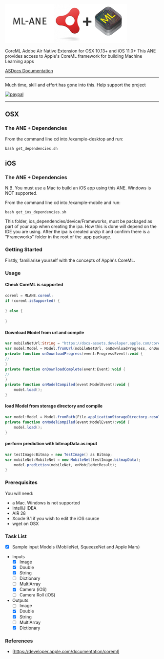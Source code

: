 ![Adobe AIR + CoreML](mlane.png)

CoreML Adobe Air Native Extension for OSX 10.13+ and iOS 11.0+
This ANE provides access to Apple's CoreML framework for building Machine Learning apps    

[ASDocs Documentation](https://tuarua.github.io/asdocs/mlane/)  

-------------

Much time, skill and effort has gone into this. Help support the project

[![paypal](https://www.paypalobjects.com/en_US/i/btn/btn_donateCC_LG.gif)](https://www.paypal.com/cgi-bin/webscr?cmd=_s-xclick&hosted_button_id=5UR2T52J633RC)

-------------

## OSX

### The ANE + Dependencies

From the command line cd into /example-desktop and run:

````shell
bash get_dependencies.sh
`````

## iOS

### The ANE + Dependencies

N.B. You must use a Mac to build an iOS app using this ANE. Windows is NOT supported.

From the command line cd into /example-mobile and run:

````shell
bash get_ios_dependencies.sh
`````

This folder, ios_dependencies/device/Frameworks, must be packaged as part of your app when creating the ipa. How this is done will depend on the IDE you are using.
After the ipa is created unzip it and confirm there is a "Frameworks" folder in the root of the .app package.

### Getting Started

Firstly, familiarise yourself with the concepts of Apple's CoreML.

### Usage
#### Check CoreML is supported
````actionscript
coreml = MLANE.coreml;
if (coreml.isSupported) {

} else {

}
`````

#### Download Model from url and compile
````actionscript
var mobileNetUrl:String = "https://docs-assets.developer.apple.com/coreml/models/MobileNet.mlmodel"
var model:Model = Model.fromUrl(mobileNetUrl, onDownloadProgress, onDownloadComplete, onModelCompiled);
private function onDownloadProgress(event:ProgressEvent):void {
//
}
private function onDownloadComplete(event:Event):void {
//
}
private function onModelCompiled(event:ModelEvent):void {
    model.load();
}
````

#### load Model from storage directory and compile
````actionscript
var model:Model = Model.fromPath(File.applicationStorageDirectory.resolvePath("MobileNet.mlmodel").nativePath, onCompiled);
private function onModelCompiled(event:ModelEvent):void {
    model.load();
}
``````

#### perform prediction with bitmapData as input
````actionscript
var testImage:Bitmap = new TestImage() as Bitmap;
var mobileNet:MobileNet = new MobileNet(testImage.bitmapData);
    model.prediction(mobileNet, onMobileNetResult);
}
``````

### Prerequisites

You will need:
- a Mac. Windows is not supported
- IntelliJ IDEA
- AIR 28
- Xcode 9.1 if you wish to edit the iOS source
- wget on OSX

### Task List
- [x] Sample input Models (MobileNet, SqueezeNet and Apple Mars)
* Inputs
    - [x] Image
    - [x] Double
    - [x] String
    - [ ] Dictionary
    - [ ] MultiArray
    - [x] Camera (iOS)
    - [ ] Camera Roll (iOS)
* Outputs
    - [ ] Image
    - [x] Double
    - [x] String
    - [ ] MultiArray
    - [x] Dictionary

### References
* [https://developer.apple.com/documentation/coreml]
